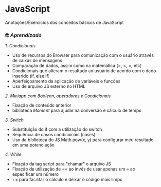 # JavaScript
 Anotações/Exercícios dos conceitos básicos de JavaScript

### 🤓 _**Aprendizado**_ 

_1. Condicionais_
 - Uso de recursos do Browser para comunicação com o usuário através de caixas de mensagens
 - Comparação de dados, assim como na matemática (>, <, =, etc)
 - Condicionais que alteram o resultado ao usuário de acordo com o dado inserido (if, else if)
 - Aperfeiçoamento da aplicação de variáveis e funções
 - Uso de arquivo JS externo no HTML

_2. Miniapp com Boolean, operadores e Condicionais_
 - Fixação de conteúdo anterior
 - biblioteca _Moment_ para ajudar na conversão e cálculo de tempo

_3. Switch_
 - Substituição do if com a utilização do switch
 - Sequência de casos condicionais (cases)
 - Uso da biblioteca do JS Math.pow(x, y) para configurar meu resultado em uma potenciação

_4. While_
 - Fixação da tag script para "chamar" o arquivo JS
 - Fixação da utilização de == ao invés de usar apenas um = ao especificar um número
 - += para facilitar o cálculo e deixar o código mais limpo
